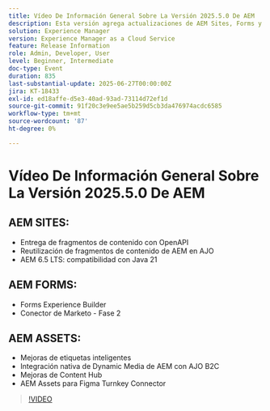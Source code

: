 ```yaml
---
title: Vídeo De Información General Sobre La Versión 2025.5.0 De AEM
description: Esta versión agrega actualizaciones de AEM Sites, Forms y Assets, incluida la entrega OpenAPI, compatibilidad con Java 21, etiquetas inteligentes, conector Figma y Dynamic Media para AJO B2C.
solution: Experience Manager
version: Experience Manager as a Cloud Service
feature: Release Information
role: Admin, Developer, User
level: Beginner, Intermediate
doc-type: Event
duration: 835
last-substantial-update: 2025-06-27T00:00:00Z
jira: KT-18433
exl-id: ed18affe-d5e3-40ad-93ad-73114d72ef1d
source-git-commit: 91f20c3e9ee5ae5b259d5cb3da476974acdc6585
workflow-type: tm+mt
source-wordcount: '87'
ht-degree: 0%

---
```


# Vídeo De Información General Sobre La Versión 2025.5.0 De AEM

## AEM SITES:

* Entrega de fragmentos de contenido con OpenAPI
* Reutilización de fragmentos de contenido de AEM en AJO
* AEM 6.5 LTS: compatibilidad con Java 21

## AEM FORMS:

* Forms Experience Builder
* Conector de Marketo - Fase 2

## AEM ASSETS:

* Mejoras de etiquetas inteligentes
* Integración nativa de Dynamic Media de AEM con AJO B2C
* Mejoras de Content Hub
* AEM Assets para Figma Turnkey Connector

>[!VIDEO](https://video.tv.adobe.com/v/3464353/?learn=on&enablevpops&captions=spa)
